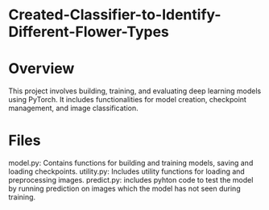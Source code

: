 # Created-Classifier-to-Identify-Different-Flower-Types

# Overview
This project involves building, training, and evaluating deep learning models using PyTorch. It includes functionalities for model creation, checkpoint management, and image classification.

# Files
model.py: Contains functions for building and training models, saving and loading checkpoints.
utility.py: Includes utility functions for loading and preprocessing images.
predict.py: includes pyhton code to test the model by running prediction on images which the model has not seen during training.
